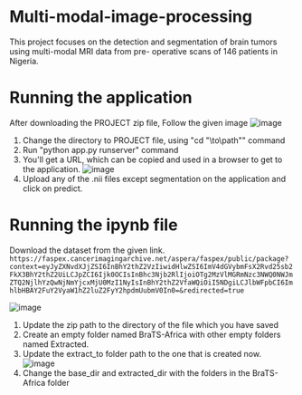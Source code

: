 # Multi-modal-image-processing
This project focuses on the detection and segmentation of brain tumors using multi-modal MRI data from pre- operative scans of 146 patients in Nigeria.
# Running the application
After downloading the PROJECT zip file, Follow the given image
![image](https://github.com/user-attachments/assets/5d664576-b685-47fa-87f3-593ce2e6e3cb)
1. Change the directory to PROJECT file, using "cd "\to\path"" command
2. Run "python app.py runserver" command
3. You'll get a URL, which can be copied and used in a browser to get to the application.
![image](https://github.com/user-attachments/assets/d0524912-ffb0-4c5f-acff-bffb3a0fca62)
4. Upload any of the .nii files except segmentation on the application and click on predict.

# Running the ipynb file
Download the dataset from the given link.
`https://faspex.cancerimagingarchive.net/aspera/faspex/public/package?context=eyJyZXNvdXJjZSI6InBhY2thZ2VzIiwidHlwZSI6ImV4dGVybmFsX2Rvd25sb2FkX3BhY2thZ2UiLCJpZCI6Ijk0OCIsInBhc3Njb2RlIjoiOTg2MzVlMGRmNzc3NWQ0NWJmZTQ2NjlhYzQwNjNmYjcxMjU0MzI1NyIsInBhY2thZ2VfaWQiOiI5NDgiLCJlbWFpbCI6ImhlbHBAY2FuY2VyaW1hZ2luZ2FyY2hpdmUubmV0In0=&redirected=true`

![image](https://github.com/user-attachments/assets/a3a4cc7b-dd19-4753-9c15-b67ff310fbba)
1. Update the zip path to the directory of the file which you have saved
2. Create an empty folder named BraTS-Africa with other empty folders named Extracted.
3. Update the extract_to folder path to the one that is created now.
![image](https://github.com/user-attachments/assets/8ec3d399-25e5-480e-8be6-44cf0736ba55)
4. Change the base_dir and extracted_dir with the folders in the BraTS-Africa folder
